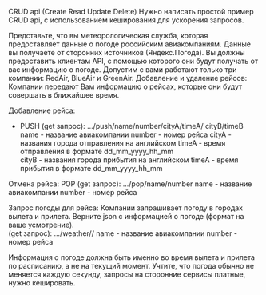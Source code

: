 CRUD api (Create Read Update Delete)
Нужно написать простой пример CRUD api, с использованием кеширования для ускорения запросов.

Представьте, что вы метеорологическая служба, которая предоставляет данные о погоде российским авиакомпаниям. Данные вы получаете от сторонних источников (Яндекс.Погода).
Вы должны предоставить клиентам API, с помощью которого они будут получать от вас информацию о погоде.
Допустим с вами работают только три компании: RedAir, BlueAir и GreenAir.
Добавление и удаление рейсов:
Компании передают Вам информацию о рейсах, которые они будут совершать в ближайшее время.

Добавление рейса:
 * PUSH (get запрос): .../push/name/number/cityA/timeA/
cityB/timeB
	name - название авиакомпании
	number - номер рейса
	cityA - названия города отправления на английском
	timeA - время отправления в формате dd_mm_yyyy_hh_mm 	  
	cityB - названия города прибытия на английском
	timeA - время прибытия в формате dd_mm_yyyy_hh_mm

Отмена рейса:
POP (get запрос): .../pop/name/number 
	name - название авиакомпании
	number - номер рейса

Запрос погоды для рейса:
Компании запрашивает погоду в городах вылета и прилета. Верните
json с информацией о погоде (формат на ваше усмотрение).  
(get запрос): .../weather/<name>/<number>
	name - название авиакомпании
	number - номер рейса 

Информация о погоде должна быть именно во время вылета и прилета по расписанию, а не на текущий момент.
Учтите, что погода обычно не меняется каждую секунду, запросы на сторонние сервисы платные, нужно кешировать.

